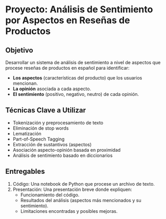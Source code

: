 # Proyecto: Análisis de Sentimiento por Aspectos en Reseñas de Productos

## Objetivo
Desarrollar un sistema de análisis de sentimiento a nivel de aspectos que procese reseñas de productos en español para identificar:
- **Los aspectos** (características del producto) que los usuarios mencionan.
- **La opinión** asociada a cada aspecto.
- **El sentimiento** (positivo, negativo, neutro) de cada opinión.

## Técnicas Clave a Utilizar
- Tokenización y preprocesamiento de texto
- Eliminación de stop words
- Lematización
- Part-of-Speech Tagging
- Extracción de sustantivos (aspectos)
- Asociación aspecto-opinión basada en proximidad
- Análisis de sentimiento basado en diccionarios

## Entregables
1.  Código: Una notebook de Python que procese un archivo de texto.
2.  Presentación: Una presentación breve donde expliquen:
    - Funcionamiento del código.
    - Resultados del análisis (aspectos más mencionados y su sentimiento).
    - Limitaciones encontradas y posibles mejoras.